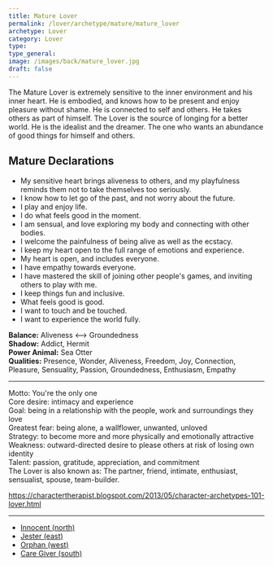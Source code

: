 ```yaml
---
title: Mature Lover
permalink: /lover/archetype/mature/mature_lover
archetype: Lover
category: Lover
type: 
type_general: 
image: /images/back/mature_lover.jpg
draft: false
---
```

 The Mature Lover is extremely sensitive to the inner environment and his inner heart. He is embodied, and knows how to be present and enjoy pleasure without shame. He is connected to self and others. He takes others as part of himself. The Lover is the source of longing for a better world. He is the idealist and the dreamer. The one who wants an abundance of good things for himself and others.    
  
  
## Mature Declarations  
- My sensitive heart brings aliveness to others, and my playfulness reminds them not to take themselves too seriously.   
- I know how to let go of the past, and not worry about the future.   
- I play and enjoy life.  
- I do what feels good in the moment.   
- I am sensual, and love exploring my body and connecting with other bodies.   
- I welcome the painfulness of being alive as well as the ecstacy.   
- I keep my heart open to the full range of emotions and experience.   
- My heart is open, and includes everyone.   
- I have empathy towards everyone.   
- I have mastered the skill of joining other people's games, and inviting others to play with me.   
- I keep things fun and inclusive.   
- What feels good is good.  
- I want to touch and be touched.   
- I want to experience the world fully.   
  
**Balance:** Aliveness <--> Groundedness  
**Shadow:** Addict, Hermit  
**Power Animal:** Sea Otter  
**Qualities:** Presence, Wonder, Aliveness, Freedom, Joy, Connection, Pleasure, Sensuality, Passion, Groundedness, Enthusiasm, Empathy  
  
---  
  
Motto: You're the only one  
Core desire: intimacy and experience  
Goal: being in a relationship with the people, work and surroundings they love  
Greatest fear: being alone, a wallflower, unwanted, unloved  
Strategy: to become more and more physically and emotionally attractive  
Weakness: outward-directed desire to please others at risk of losing own identity  
Talent: passion, gratitude, appreciation, and commitment  
The Lover is also known as: The partner, friend, intimate, enthusiast, sensualist, spouse, team-builder.  
  
https://charactertherapist.blogspot.com/2013/05/character-archetypes-101-lover.html  

---
- [Innocent (north)](/lover/archetype/mature/mature_lover/innocent_(north))
- [Jester (east)](/lover/archetype/mature/mature_lover/jester_(east))
- [Orphan (west)](/lover/archetype/mature/mature_lover/orphan_(west))
- [Care Giver (south)](/lover/archetype/mature/mature_lover/care_giver_(south))
